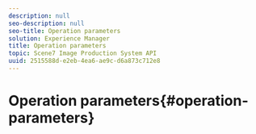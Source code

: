 ```yaml
---
description: null
seo-description: null
seo-title: Operation parameters
solution: Experience Manager
title: Operation parameters
topic: Scene7 Image Production System API
uuid: 2515588d-e2eb-4ea6-ae9c-d6a873c712e8
---
```


# Operation parameters{#operation-parameters}

